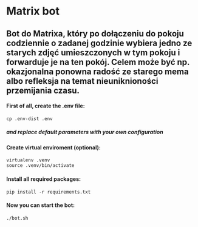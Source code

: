 # Matrix bot

## Bot do Matrixa, który po dołączeniu do pokoju codziennie o zadanej godzinie wybiera jedno ze starych zdjęć umieszczonych w tym pokoju i forwarduje je na ten pokój. Celem może być np. okazjonalna ponowna radość ze starego mema albo refleksja na temat nieuniknioności przemijania czasu.


#### First of all, create the .env file:
```
cp .env-dist .env
```
##### and replace default parameters with your own configuration

#### Create virtual enviroment (optional):
```
virtualenv .venv
source .venv/bin/activate
```

#### Install all required packages:
```
pip install -r requirements.txt
```

#### Now you can start the bot:
```
./bot.sh
```
